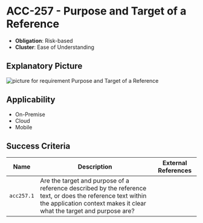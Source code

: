 # ACC-257 - Purpose and Target of a Reference

- **Obligation**: Risk-based
- **Cluster**: Ease of Understanding


## Explanatory Picture
![picture for requirement Purpose and Target of a Reference](../../pictures/acc257-eyecatcher.png "picture for requirement Purpose and Target of a Reference")




## Applicability

- On-Premise
- Cloud
- Mobile



## Success Criteria

| Name | Description | External References |
| ----- | ---------- | ------------------- |
| `acc257.1` | Are the target and purpose of a reference described by the reference text, or does the reference text within the application context makes it clear what the target and purpose are?  | |

